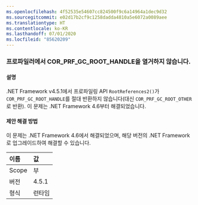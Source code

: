 ```yaml
---
ms.openlocfilehash: 4f52535e54607cc824500f9c6a14964a1dec9d32
ms.sourcegitcommit: e02d17b2cf9c1258dadda4810a5e6072a0089aee
ms.translationtype: HT
ms.contentlocale: ko-KR
ms.lasthandoff: 07/01/2020
ms.locfileid: "85620209"
---
```

### <a name="cor_prf_gc_root_handles-are-not-being-enumerated-by-profilers"></a>프로파일러에서 COR_PRF_GC_ROOT_HANDLE을 열거하지 않습니다.

#### <a name="details"></a>설명

.NET Framework v4.5.1에서 프로파일링 API <code>RootReferences2()</code>가 <code>COR_PRF_GC_ROOT_HANDLE</code>를 절대 반환하지 않습니다(대신 <code>COR_PRF_GC_ROOT_OTHER</code>로 반환). 이 문제는 .NET Framework 4.6부터 해결되었습니다.

#### <a name="suggestion"></a>제안 해결 방법

이 문제는 .NET Framework 4.6에서 해결되었으며, 해당 버전의 .NET Framework로 업그레이드하여 해결할 수 있습니다.

| 이름    | 값       |
|:--------|:------------|
| Scope   |부|
|버전|4.5.1|
|형식|런타임|
